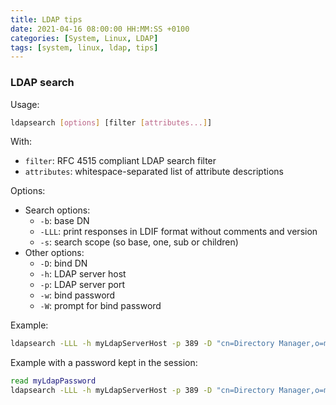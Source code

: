```yaml
---
title: LDAP tips
date: 2021-04-16 08:00:00 HH:MM:SS +0100
categories: [System, Linux, LDAP]
tags: [system, linux, ldap, tips]
---
```


### LDAP search

Usage:

```bash
ldapsearch [options] [filter [attributes...]]
```

With:

* `filter`: RFC 4515 compliant LDAP search filter
* `attributes`: whitespace-separated list of attribute descriptions

Options:

* Search options:
  * `-b`: base DN
  * `-LLL`: print responses in LDIF format without comments and version
  * `-s`: search scope (so base, one, sub or children)
* Other options:
  * `-D`: bind DN
  * `-h`: LDAP server host
  * `-p`: LDAP server port
  * `-w`: bind password
  * `-W`: prompt for bind password

Example:

```bash
ldapsearch -LLL -h myLdapServerHost -p 389 -D "cn=Directory Manager,o=myRoot" -W -b "ou=mySubOu,o=myRoot" -s base "uid=doe0001" cn title
```

Example with a password kept in the session:

```bash
read myLdapPassword
ldapsearch -LLL -h myLdapServerHost -p 389 -D "cn=Directory Manager,o=myRoot" -w "$myLdapPassword" -b "ou=mySubOu,o=myRoot" -s base "uid=doe0001" cn title
```
